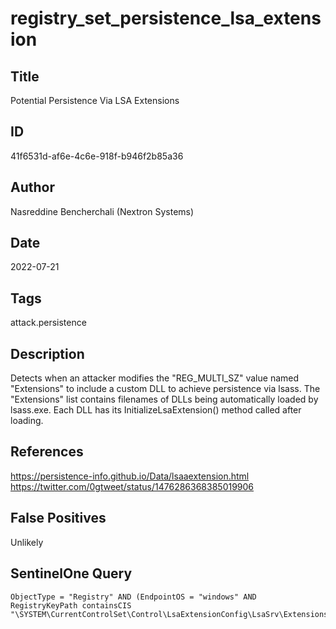 # registry_set_persistence_lsa_extension

## Title
Potential Persistence Via LSA Extensions

## ID
41f6531d-af6e-4c6e-918f-b946f2b85a36

## Author
Nasreddine Bencherchali (Nextron Systems)

## Date
2022-07-21

## Tags
attack.persistence

## Description
Detects when an attacker modifies the "REG_MULTI_SZ" value named "Extensions" to include a custom DLL to achieve persistence via lsass.
The "Extensions" list contains filenames of DLLs being automatically loaded by lsass.exe. Each DLL has its InitializeLsaExtension() method called after loading.


## References
https://persistence-info.github.io/Data/lsaaextension.html
https://twitter.com/0gtweet/status/1476286368385019906

## False Positives
Unlikely

## SentinelOne Query
```
ObjectType = "Registry" AND (EndpointOS = "windows" AND RegistryKeyPath containsCIS "\SYSTEM\CurrentControlSet\Control\LsaExtensionConfig\LsaSrv\Extensions")

```